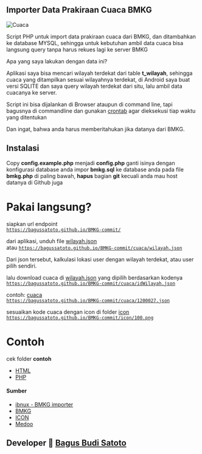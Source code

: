 
## Importer Data Prakiraan Cuaca BMKG

![Cuaca](https://data.bmkg.go.id/include/assets/img/cuaca.svg)

Script PHP untuk import data prakiraan cuaca dari BMKG, dan ditambahkan ke database MYSQL, sehingga untuk kebutuhan ambil data cuaca bisa langsung query tanpa harus rekues lagi ke server BMKG

Apa yang saya lakukan dengan data ini?

Aplikasi saya bisa mencari wilayah terdekat dari table **t_wilayah**, sehingga cuaca yang ditampilkan sesuai wilayahnya terdekat, di Android saya buat versi SQLITE dan saya query wilayah terdekat dari situ, lalu ambil data cuacanya ke server.

Script ini bisa dijalankan di Browser ataupun di command line, tapi bagusnya di commandline dan gunakan [crontab](https://crontab.guru/#0_3_*_*_*) agar dieksekusi tiap waktu yang ditentukan

Dan ingat, bahwa anda harus memberitahukan jika datanya dari BMKG.

## Instalasi

Copy **config.example.php** menjadi **config.php**
ganti isinya dengan konfigurasi database anda
impor **bmkg.sql** ke database anda
pada file **bmkg.php** di paling bawah, **hapus** bagian **git**
kecuali anda mau host datanya di Github juga

# Pakai langsung?

siapkan url endpoint <br>
[`https://bagussatoto.github.io/BMKG-commit/`](https://bagussatoto.github.io/BMKG-commit/)

dari aplikasi, unduh file [wilayah.json](./cuaca/wilayah.json) <br> 
atau 
[`https://bagussatoto.github.io/BMKG-commit/cuaca/wilayah.json`](https://bagussatoto.github.io/BMKG-commit/cuaca/wilayah.json)

Dari json tersebut, kalkulasi lokasi user dengan wilayah terdekat, atau user pilih sendiri.

lalu download cuaca di [wilayah.json](./cuaca/wilayah.json) yang dipilih berdasarkan kodenya <br>
[`https://bagussatoto.github.io/BMKG-commit/cuaca/idWilayah.json`](https://bagussatoto.github.io/BMKG-commit/cuaca/idWilayah.json)

contoh: [cuaca](./cuaca/1200027.json) <br>
[`https://bagussatoto.github.io/BMKG-commit/cuaca/1200027.json`](https://bagussatoto.github.io/BMKG-commit/cuaca/1200027.json)

sesuaikan kode cuaca dengan icon di folder [icon](./icon/100.png) <br>
[`https://bagussatoto.github.io/BMKG-commit/icon/100.png`](https://bagussatoto.github.io/BMKG-commit/icon/100.png)


# Contoh
cek folder **contoh**
-  [HTML](contoh/html/)
-  [PHP](contoh/php/index.php)


#### Sumber
-  [ibnux - BMKG importer](https://github.com/ibnux/BMKG-importer)
-  [BMKG](http://data.bmkg.go.id/prakiraan-cuaca/)
-  [ICON](http://www.iconarchive.com/tag/weather)
-  [Medoo](http://www.iconarchive.com/tag/weather)

## Developer 💖 [Bagus Budi Satoto](https://github.com/bagussatoto/)
